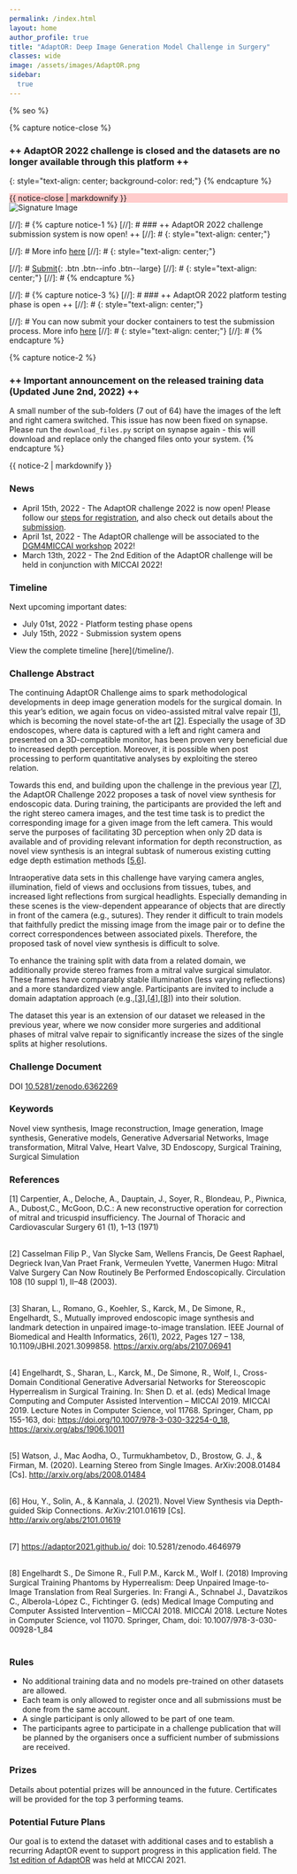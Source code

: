 ```yaml
---
permalink: /index.html
layout: home
author_profile: true
title: "AdaptOR: Deep Image Generation Model Challenge in Surgery"
classes: wide
image: /assets/images/AdaptOR.png
sidebar:
  true
---
```

{% seo %}

{% capture notice-close %} 
### ++ AdaptOR 2022 challenge is closed and the datasets are no longer available through this platform ++
{: style="text-align: center; background-color: red;"}
{% endcapture %}

<div class="notice" style="background-color: #ffcccc;">{{ notice-close | markdownify }}</div>

<div class="centered">
  <img class="centered-image" src="/assets/images/SignatureImage.jpg" alt="Signature Image" srcset="/assets/images/SignatureImage.jpg 1541w, /assets/images/SignatureImage-medium.jpg 1017w, /assets/images/SignatureImage-small.jpg 509w, /assets/images/SignatureImage-mini.jpg 154w" sizes="50vw">
</div>

[//]: # {% capture notice-1 %} 
[//]: # ### ++ AdaptOR 2022 challenge submission system is now open! ++
[//]: # {: style="text-align: center;"}

[//]: # More info [here](https://www.synapse.org/#!Synapse:syn29340309/wiki/617629)
[//]: # {: style="text-align: center;"}

[//]: # [Submit](https://www.synapse.org/#!Synapse:syn29340309/challenge/){: .btn .btn--info .btn--large}
[//]: # {: style="text-align: center;"}
[//]: # {% endcapture %}

[//]: # {% capture notice-3 %} 
[//]: # ### ++ AdaptOR 2022 platform testing phase is open ++
[//]: # {: style="text-align: center;"}

[//]: # You can now submit your docker containers to test the submission process. More info [here](https://www.synapse.org/#!Synapse:syn29340309/wiki/617629)
[//]: # {: style="text-align: center;"}
[//]: # {% endcapture %}

{% capture notice-2 %} 
### ++ Important announcement on the released training data (Updated June 2nd, 2022) ++ 
A small number of the sub-folders (7 out of 64) have the images of the left and right camera switched. This 
issue has now been fixed on synapse. Please run the ```download_files.py``` script on synapse again - this will download 
and replace only the changed files onto your system.
{% endcapture %}

<div class="notice">{{ notice-2 | markdownify }}</div>

### <a id="News" class="uncolored_link">News </a>
<ul>
<li> April 15th, 2022  - The AdaptOR challenge 2022 is now open! Please follow our <a href="https://adaptor2022.github.io/registration/">steps for registration</a>, and also check out details about the <a href="https://adaptor2022.github.io/submissiondetails/">submission</a>. </li>
<li> April 1st, 2022  - The AdaptOR challenge will be associated to the <a href="https://dgm4miccai.github.io/">DGM4MICCAI workshop</a> 2022! </li>
<li> March 13th, 2022 - The 2nd Edition of the AdaptOR challenge will be held in conjunction with MICCAI 2022!</li>
</ul>

### <a id="Timeline" class="uncolored_link">Timeline </a>

Next upcoming important dates:
<ul>
<li> July 01st, 2022  - Platform testing phase opens </li>
<li> July 15th, 2022  - Submission system opens </li>
</ul>
View the complete timeline [here](/timeline/). 


### <a id="Challenge_Abstract" class="uncolored_link">Challenge Abstract </a>

The continuing AdaptOR Challenge aims to spark methodological developments in deep image generation models
for the surgical domain. In this year’s edition, we again focus on video-assisted mitral valve repair [[1](#1)], which is
becoming the novel state-of-the art [[2](#2)]. Especially the usage of 3D endoscopes, where data is captured with a left
and right camera and presented on a 3D-compatible monitor, has been proven very beneficial due to increased
depth perception. Moreover, it is possible when post processing to perform quantitative analyses by exploiting the
stereo relation.

Towards this end, and building upon the challenge in the previous year [[7](#7)], the AdaptOR Challenge 2022 proposes
a task of novel view synthesis for endoscopic data. During training, the participants are provided the left and the
right stereo camera images, and the test time task is to predict the corresponding image for a given image from the
left camera. This would serve the purposes of facilitating 3D perception when only 2D data is available and of
providing relevant information for depth reconstruction, as novel view synthesis is an integral subtask of
numerous existing cutting edge depth estimation methods [[5](#5),[6](#6)].

Intraoperative data sets in this challenge have varying camera angles, illumination, field of views and occlusions
from tissues, tubes, and increased light reflections from surgical headlights. Especially demanding in these scenes is
the view-dependent appearance of objects that are directly in front of the camera (e.g., sutures). They render it
difficult to train models that faithfully predict the missing image from the image pair or to define the correct
correspondences between associated pixels. Therefore, the proposed task of novel view synthesis is difficult to
solve.

To enhance the training split with data from a related domain, we additionally provide stereo frames from a mitral
valve surgical simulator. These frames have comparably stable illumination (less varying reflections) and a more
standardized view angle. Participants are invited to include a domain adaptation approach (e.g.,[[3](#3)],[[4](#4)],[[8](#8)]) into their
solution.

The dataset this year is an extension of our dataset we released in the previous year, where we now consider more
surgeries and additional phases of mitral valve repair to significantly increase the sizes of the single splits at higher resolutions.


### <a id="Challenge_Document" class="uncolored_link">Challenge Document</a>

DOI <a href="https://zenodo.org/record/6362269#.YnvK-SNBzmg">10.5281/zenodo.6362269</a>

### <a id="Keywords" class="uncolored_link">Keywords</a>
<div class="smaller-text">
Novel view synthesis, Image reconstruction, Image generation, Image synthesis, Generative models, Generative Adversarial Networks, Image transformation, Mitral Valve, Heart Valve, 3D Endoscopy, Surgical Training, Surgical Simulation
</div>

### <a id="References" class="uncolored_link">References</a>
<div class="smaller-text">

[<a id="1">1</a>]  Carpentier, A., Deloche, A., Dauptain, J., Soyer, R., Blondeau, P., Piwnica, A., Dubost,C., McGoon, D.C.: A new
reconstructive operation for correction of mitral and tricuspid
insufficiency. The Journal of Thoracic and Cardiovascular Surgery 61 (1), 1–13 (1971)<br><br>
  
[<a id="2">2</a>]  Casselman Filip P., Van Slycke Sam, Wellens Francis,
De Geest Raphael, Degrieck Ivan,Van Praet Frank, Vermeulen Yvette, Vanermen Hugo: Mitral Valve Surgery
Can Now Routinely Be Performed Endoscopically. Circulation 108 (10 suppl 1), II–48 (2003). <br><br>
  
[<a id="3">3</a>]  Sharan, L., Romano, G., Koehler, S., Karck, M., De Simone, R., Engelhardt, S.,
Mutually improved endoscopic image synthesis and landmark detection in  unpaired image-to-image translation. IEEE Journal of Biomedical and Health Informatics, 26(1), 2022, Pages 127 – 138, 10.1109/JBHI.2021.3099858. https://arxiv.org/abs/2107.06941 <br><br>
  
[<a id="4">4</a>]   Engelhardt, S., Sharan, L., Karck, M., De Simone, R., Wolf, I., Cross-Domain Conditional Generative Adversarial Networks for Stereoscopic Hyperrealism in Surgical Training. In: Shen D. et al. (eds) Medical Image Computing and Computer Assisted Intervention – MICCAI 2019. MICCAI 2019. Lecture Notes in Computer Science, vol 11768. Springer, Cham, pp 155-163, doi: https://doi.org/10.1007/978-3-030-32254-0_18, https://arxiv.org/abs/1906.10011 <br><br>
  
[<a id="5">5</a>] Watson, J., Mac Aodha, O., Turmukhambetov, D., Brostow, G. J., & Firman, M. (2020). Learning Stereo from
Single Images. ArXiv:2008.01484 [Cs]. http://arxiv.org/abs/2008.01484 <br><br>
  
[<a id="6">6</a>] Hou, Y., Solin, A., & Kannala, J. (2021). Novel View Synthesis via Depth-guided Skip Connections.
ArXiv:2101.01619 [Cs]. http://arxiv.org/abs/2101.01619 <br><br>
  
[<a id="7">7</a>] https://adaptor2021.github.io/ doi: 10.5281/zenodo.4646979 <br><br>
  
[<a id="8">8</a>] Engelhardt S., De Simone R., Full P.M., Karck M., Wolf I. (2018) Improving Surgical Training Phantoms by
Hyperrealism: Deep Unpaired Image-to-Image Translation from Real Surgeries. In: Frangi A., Schnabel J.,
Davatzikos C., Alberola-López C., Fichtinger G. (eds) Medical Image Computing and Computer Assisted
Intervention – MICCAI 2018. MICCAI 2018. Lecture Notes in Computer Science, vol 11070. Springer, Cham, doi:
10.1007/978-3-030-00928-1_84<br><br>
  
</div>

### <a id="Rules" class="uncolored_link">Rules</a>
- No additional training data and no models pre-trained on other datasets are allowed.
- Each team is only allowed to register once and all submissions must be done from the same account.
- A single participant is only allowed to be part of one team.
- The participants agree to participate in a challenge publication that will be planned by the organisers once a sufficient number of submissions are received.<br>

### <a id="Prizes" class="uncolored_link">Prizes</a>
Details about potential prizes will be announced in the future. Certificates will be provided for the top 3 performing teams.

<!--- The 1st Prize for the AdaptOR challenge was bagged by team <b>LS_Group</b> comprising of Jiacheng Wang, Haojie Wang, Ruochen Mu, and Liansheng Wang from Xiamen University, China. 
Their submission titled <b> Cross-Domain Landmarks Detection in Mitral Regurgitation </b> can be found <a href="https://link.springer.com/chapter/10.1007/978-3-030-88210-5_12">here</a>.
The 2nd Prize was won by Team Neko, comprising of Huifeng Yao, Ziyu Guo, Yatao Zhang, and Liansheng Wang from Shangdong University China, and Hongkong University.
Their submission titled <b> Improved Heatmap-Based Landmark Detection </b> can be found <a href="https://link.springer.com/chapter/10.1007/978-3-030-88210-5_11">here</a>.

The two top performing teams received certificates and prize money of 600€ and 400€ for the first and second place respectively. The awards are generously sponsored by [Fehling Instruments GmbH & Co. KG](https://www.fehling-instruments.de).
<div class="centered" ><a href="https://www.fehling-instruments.de"><img style="width:15vw" src="/assets/images/FI-KG_logo.jpg" srcset="/assets/images/FI-KG_logo.jpg 3779w, /assets/images/FI-KG_logo-medium.jpg 2494w, /assets/images/FI-KG_logo-small.jpg 1247w, /assets/images/FI-KG_logo-mini.jpg 378w" sizes="50vw"></a></div>
-->

### <a id="Potential_Future_Plans" class="uncolored_link">Potential Future Plans</a>
Our goal is to extend the dataset with additional cases and to establish a recurring AdaptOR event to support progress in this application field. The <a href="https://adaptor2021.github.io/">1st edition of AdaptOR</a> was held at MICCAI 2021. 

